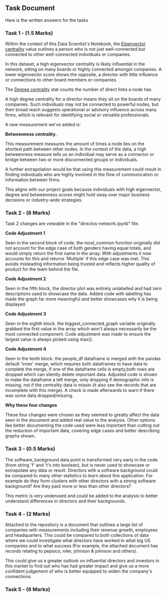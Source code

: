 ## Task Document

Here is the written answers for the tasks 


### Task 1 - (1.5 Marks)
Within the context of this Data Scientist's Notebook, the <u>Eigenvector centrality</u> value outlines a person who is not just well-connected but connected to other well-connected individuals or companies. 

In this dataset, a high eigenvector centrality is likely influential in the network, sitting on many boards or highly connected amongst companies. A lower eigenvector score shows the opposite, a director with little influence or connections to other board members or companies.

The <u>Degree centrality</u> stat counts the number of direct links a node has. 

A high degree centrality for a director means they sit on the boards of many companies. Such individuals may not be connected to powerful nodes, but their broad reach suggests operational or advisory influence across many firms, which is relevant for identifying social or versatile professionals.

A new measurement we've added is:

<b> Betweenness centrality. </b>

This measurement measures the amount of times a node lies on the shortest path between other nodes. In the context of the data, a high betweenness measure tells us an individual may serve as a connector or bridge between two or more disconnected groups or individuals. 

A further extrapolation would be that using this measurement could result in finding individuals who are highly involved in the flow of communication or information between firms.

This aligns with our project goals because individuals with high eigenvector, degree and betweenness scores might hold sway over major business decisions or industry-wide strategies.

### Task 2 - (8 Marks)
Task 2 changes are viewable in the "directos-network.ipynb" file.

<b> Code Adjustment 1 </b>

Seen in the second block of code, the most_common function originally did not account for the edge case of both genders having equal totals, and would simply return the first name in the array. With adjustments it now accounts for this and returns 'Multiple' if this edge case was met. This avoids misleading information being trusted and reflects higher quality of product for the team behind the file.

<b> Code Adjustment 2 </b>

Seen in the fifth block, the director plot was entirely unlabelled and had zero descriptions used to showcase the data. Added code with labelling has made the graph far more meaningful and better showcases why it is being displayed. 

<b> Code Adjustment 3 </b>

Seen in the eighth  block. the biggest_connected_graph variable originally grabbed the first value in the array which won't always necessarily be the most connected component. Code adjustment was made to ensure the largest value is always picked using max().

<b> Code Adjustment 4 </b>

Seen in the tenth block. the people_df dataframe is merged with the pandas default 'inner' merge, which requires both dataframes to have data to complete the merge, if one of the dataframe cells is empty,both rows are dropped which can sliently delete important data. Adjusted code is shown to make the dataframe a left merge, only dropping if demographic info is missing, not if the centrality data is missin (it also see the records that are incomplete with this merge). A check is made afterwards to warn if there was some data dropped/missing.

<b> Why these four changes </b>

These four changes were chosen as they seemed to greatly affect the data seen in the document and added real value to the analysis. Other options like better documenting the code used were less important than cutting out the reduction of important data, covering edge cases and better describing graphs shown. 

### Task 3 - (0.5 Marks)

The software_background data point is transformed very early in the code (from string 'f' and 't's into boolean), but is never used to showcase or extrapolate any data or result. Directors with a software background could be compared to many other statistics to learn about this application. For example do they form clusters with other directors with a strong software background? Are they paid more or less than other directors? 

This metric is very underused and could be added to the analysis to better understand differences in directors and their backgrounds.

### Task 4 - (2 Marks)

Attached to the repository is a document that outlines a large list of companies with measurements including their revenue growth, employees and headquarters. This could be compared to both collections of data where we could investigate what directors have worked in what big US companies and to what success (For example, the attached document has records relating to pepsico, nike, johnson & johnson and others). 

This could give us a greater outlook on influential directors and investors in this market to find out who has had greater impact and give us a more confident judgement of who is better equipped to widen the company's connections.

### Task 5 - (8 Marks)

